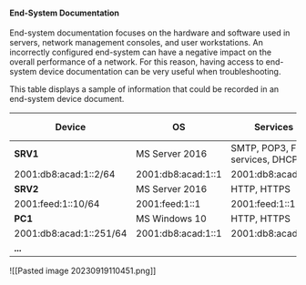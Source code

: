 #### **End-System Documentation**

End-system documentation focuses on the hardware and software used in servers, network management consoles, and user workstations. An incorrectly configured end-system can have a negative impact on the overall performance of a network. For this reason, having access to end-system device documentation can be very useful when troubleshooting.

This table displays a sample of information that could be recorded in an end-system device document.

|Device|OS|Services|MAC Address|IPv4 / IPv6 Addresses|Default Gateway|DNS|
|---|---|---|---|---|---|---|
|**SRV1**|MS Server 2016|SMTP, POP3, File services, DHCP|5475.d08e.9ad8|10.0.0.2/30|10.0.0.1|10.0.0.1|
|2001:db8:acad:1::2/64|2001:db8:acad:1::1|2001:db8:acad:1::1|
|**SRV2**|MS Server 2016|HTTP, HTTPS|5475.d07a.5312|209.165.201.10|209.165.201.1|209.165.201.1|
|2001:feed:1::10/64|2001:feed:1::1|2001:feed:1::1|
|**PC1**|MS Windows 10|HTTP, HTTPS|5475.d017.3133|192.168.10.10/24|192.168.10.1|192.168.10.1|
|2001:db8:acad:1::251/64|2001:db8:acad:1::1|2001:db8:acad:1::1|
|**...**||||||

![[Pasted image 20230919110451.png]]